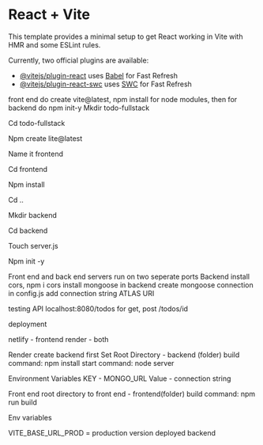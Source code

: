 # React + Vite

This template provides a minimal setup to get React working in Vite with HMR and some ESLint rules.

Currently, two official plugins are available:

- [@vitejs/plugin-react](https://github.com/vitejs/vite-plugin-react/blob/main/packages/plugin-react/README.md) uses [Babel](https://babeljs.io/) for Fast Refresh
- [@vitejs/plugin-react-swc](https://github.com/vitejs/vite-plugin-react-swc) uses [SWC](https://swc.rs/) for Fast Refresh

front end do create vite@latest, npm install for node modules, then for backend do npm init-y
Mkdir todo-fullstack

Cd todo-fullstack

Npm create lite@latest

Name it frontend

Cd frontend

Npm install

Cd ..

Mkdir backend

Cd backend

Touch server.js

Npm init -y

Front end and back end servers run on two seperate ports
Backend install cors, npm i cors
install mongoose in backend
create mongoose connection in config.js
add connection string ATLAS URI

testing API localhost:8080/todos for get, post
/todos/id

deployment

netlify - frontend
render - both

Render
create backend first
Set Root Directory - backend (folder)
build command: npm install
start command: node server

Environment Variables
KEY - MONGO_URL
Value - connection string

Front end
root directory to front end - frontend(folder)
build command: npm run build

Env variables

VITE_BASE_URL_PROD = production version deployed backend
